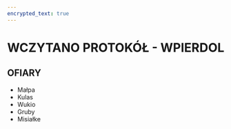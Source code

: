 ```yaml
---
encrypted_text: true
---
```


# WCZYTANO PROTOKÓŁ - WPIERDOL

##  OFIARY

* Małpa
* Kulas
* Wukio
* Gruby
* Misiałke
